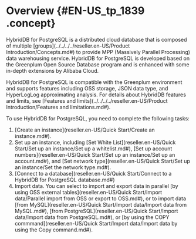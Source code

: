# Overview {#EN-US_tp_1839 .concept}

HybridDB for PostgreSQL is a distributed cloud database that is composed of multiple [groups](../../../../reseller.en-US/Product Introduction/Concepts.md#) to provide MPP \(Massively Parallel Processing\) data warehousing service. HybridDB for PostgreSQL is developed based on the Greenplum Open Source Database program and is enhanced with some in-depth extensions by Alibaba Cloud.

HybridDB for PostgreSQL is compatible with the Greenplum environment and supports features including OSS storage, JSON data type, and HyperLogLog approximating analysis. For details about HybridDB features and limits, see [Features and limits](../../../../reseller.en-US/Product Introduction/Features and limitations.md#).

To use HybridDB for PostgreSQL, you need to complete the following tasks:

1.  [Create an instance](reseller.en-US/Quick Start/Create an instance.md#).
2.  Set up an instance, including [Set White List](reseller.en-US/Quick Start/Set up an instance/Set up a whitelist.md#), [Set up account numbers](reseller.en-US/Quick Start/Set up an instance/Set up an account.md#), and [Set network type](reseller.en-US/Quick Start/Set up an instance/Set the network type.md#).
3.  [Connect to a database](reseller.en-US/Quick Start/Connect to a HybridDB for PostgreSQL database.md#)
4.  Import data. You can select to import and export data in parallel [by using OSS external tables](reseller.en-US/Quick Start/Import data/Parallel import from OSS or export to OSS.md#), or to import data [from MySQL](reseller.en-US/Quick Start/Import data/Import data from MySQL.md#), [from PostgreSQL](reseller.en-US/Quick Start/Import data/Import data from PostgreSQL.md#), or [by using the COPY commmand](reseller.en-US/Quick Start/Import data/Import data by using the Copy command.md#).


